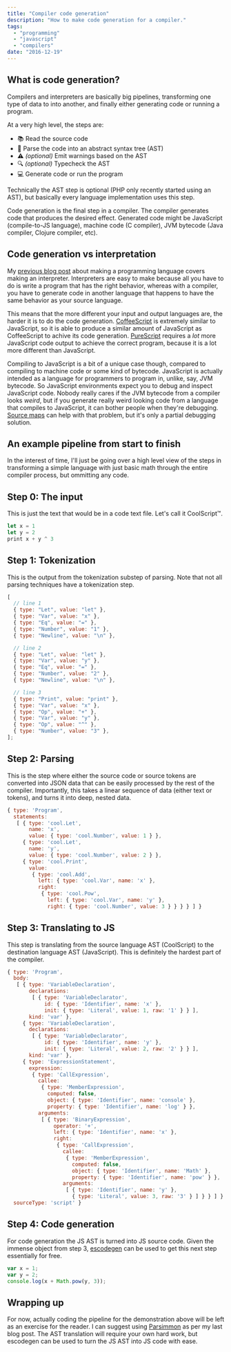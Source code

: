 ```yaml
---
title: "Compiler code generation"
description: "How to make code generation for a compiler."
tags:
  - "programming"
  - "javascript"
  - "compilers"
date: "2016-12-19"
---
```


## What is code generation?

Compilers and interpreters are basically big pipelines, transforming one type of
data to into another, and finally either generating code or running a program.

At a very high level, the steps are:

- 📚 Read the source code
- 🌲 Parse the code into an abstract syntax tree (AST)
- ️️⚠️ _(optional)_ Emit warnings based on the AST
- 🔍 _(optional)_ Typecheck the AST
- 💻 Generate code or run the program

Technically the AST step is optional (PHP only recently started using an AST),
but basically every language implementation uses this step.

Code generation is the final step in a compiler. The compiler generates code
that produces the desired effect. Generated code might be JavaScript
(compile-to-JS language), machine code (C compiler), JVM bytecode (Java
compiler, Clojure compiler, etc).

## Code generation vs interpretation

My [previous blog post][1] about making a programming language covers making an
interpreter. Interpreters are easy to make because all you have to do is write a
program that has the right behavior, whereas with a compiler, you have to
generate code in another language that happens to have the same behavior as your
source language.

This means that the more different your input and output languages are, the
harder it is to do the code generation. [CoffeeScript][2] is extremely similar
to JavaScript, so it is able to produce a similar amount of JavaScript as
CoffeeScript to achive its code generation. [PureScript][3] requires a _lot_
more JavaScript code output to achieve the correct program, because it is a lot
more different than JavaScript.

Compiling to JavaScript is a bit of a unique case though, compared to compiling
to machine code or some kind of bytecode. JavaScript is actually intended as a
language for programmers to program in, unlike, say, JVM bytecode. So JavaScript
environments expect you to debug and inspect JavaScript code. Nobody really
cares if the JVM bytecode from a compiler looks _weird_, but if you generate
really weird looking code from a language that compiles to JavaScript, it can
bother people when they're debugging. [Source maps][4] can help with that
problem, but it's only a partial debugging solution.

## An example pipeline from start to finish

In the interest of time, I'll just be going over a high level view of the steps
in transforming a simple language with just basic math through the entire
compiler process, but ommitting any code.

## Step 0: The input

This is just the text that would be in a code text file. Let's call it
CoolScript™.

```js
let x = 1
let y = 2
print x + y ^ 3
```

## Step 1: Tokenization

This is the output from the tokenization substep of parsing. Note that not all
parsing techniques have a tokenization step.

```js
[
  // line 1
  { type: "Let", value: "let" },
  { type: "Var", value: "x" },
  { type: "Eq", value: "=" },
  { type: "Number", value: "1" },
  { type: "Newline", value: "\n" },

  // line 2
  { type: "Let", value: "let" },
  { type: "Var", value: "y" },
  { type: "Eq", value: "=" },
  { type: "Number", value: "2" },
  { type: "Newline", value: "\n" },

  // line 3
  { type: "Print", value: "print" },
  { type: "Var", value: "x" },
  { type: "Op", value: "+" },
  { type: "Var", value: "y" },
  { type: "Op", value: "^" },
  { type: "Number", value: "3" },
];
```

## Step 2: Parsing

This is the step where either the source code or source tokens are converted
into JSON data that can be easily processed by the rest of the compiler.
Importantly, this takes a linear sequence of data (either text or tokens), and
turns it into deep, nested data.

```js
{ type: 'Program',
  statements:
   [ { type: 'cool.Let',
       name: 'x',
       value: { type: 'cool.Number', value: 1 } },
     { type: 'cool.Let',
       name: 'y',
       value: { type: 'cool.Number', value: 2 } },
     { type: 'cool.Print',
       value:
        { type: 'cool.Add',
          left: { type: 'cool.Var', name: 'x' },
          right:
           { type: 'cool.Pow',
             left: { type: 'cool.Var', name: 'y' },
             right: { type: 'cool.Number', value: 3 } } } } ] }
```

## Step 3: Translating to JS

This step is translating from the source language AST (CoolScript) to the
destination language AST (JavaScript). This is definitely the hardest part of
the compiler.

```js
{ type: 'Program',
  body:
   [ { type: 'VariableDeclaration',
       declarations:
        [ { type: 'VariableDeclarator',
            id: { type: 'Identifier', name: 'x' },
            init: { type: 'Literal', value: 1, raw: '1' } } ],
       kind: 'var' },
     { type: 'VariableDeclaration',
       declarations:
        [ { type: 'VariableDeclarator',
            id: { type: 'Identifier', name: 'y' },
            init: { type: 'Literal', value: 2, raw: '2' } } ],
       kind: 'var' },
     { type: 'ExpressionStatement',
       expression:
        { type: 'CallExpression',
          callee:
           { type: 'MemberExpression',
             computed: false,
             object: { type: 'Identifier', name: 'console' },
             property: { type: 'Identifier', name: 'log' } },
          arguments:
           [ { type: 'BinaryExpression',
               operator: '+',
               left: { type: 'Identifier', name: 'x' },
               right:
                { type: 'CallExpression',
                  callee:
                   { type: 'MemberExpression',
                     computed: false,
                     object: { type: 'Identifier', name: 'Math' },
                     property: { type: 'Identifier', name: 'pow' } },
                  arguments:
                   [ { type: 'Identifier', name: 'y' },
                     { type: 'Literal', value: 3, raw: '3' } ] } } ] } } ],
  sourceType: 'script' }
```

## Step 4: Code generation

For code generation the JS AST is turned into JS source code. Given the immense
object from step 3, [escodegen][4] can be used to get this next step essentially
for free.

```js
var x = 1;
var y = 2;
console.log(x + Math.pow(y, 3));
```

## Wrapping up

For now, actually coding the pipeline for the demonstration above will be left
as an exercise for the reader. I can suggest using [Parsimmon][5] as per my last
blog post. The AST translation will require your own hard work, but escodegen
can be used to turn the JS AST into JS code with ease.

[1]: /blog/2016/11/01/making-a-language/
[2]: http://coffeescript.org/
[3]: http://www.purescript.org/
[4]: https://github.com/estools/escodegen
[5]: https://github.com/jneen/parsimmon
